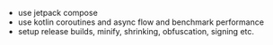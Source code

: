 - use jetpack compose
- use kotlin coroutines and async flow and benchmark performance
- setup release builds, minify, shrinking, obfuscation, signing etc.